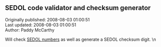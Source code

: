 ## SEDOL code validator and checksum generator  
Originally published: 2008-08-03 01:00:51  
Last updated: 2008-08-03 01:00:51  
Author: Paddy McCarthy  
  
Will check [SEDOL numbers](http://www.londonstockexchange.com/NR/rdonlyres/52511C77-4BF3-43E5-A4AF-F86C871EA7C1/0/SMFTechnicalSpecificationV6Clean.doc) as well as generate a SEDOL checksum digit.\n